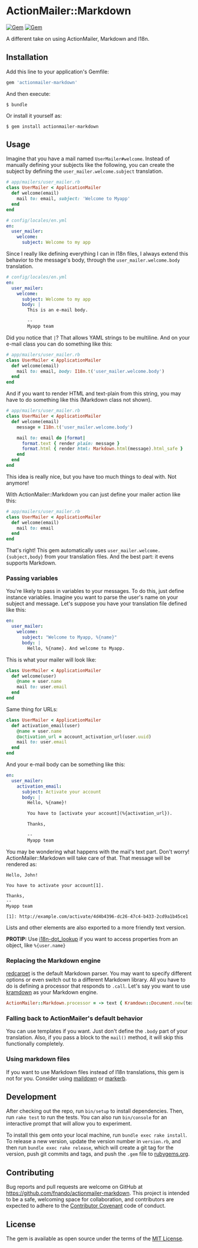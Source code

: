 # ActionMailer::Markdown

[![Gem](https://img.shields.io/gem/v/actionmailer-markdown.svg)](https://rubygems.org/gems/actionmailer-markdown)
[![Gem](https://img.shields.io/gem/dt/actionmailer-markdown.svg)](https://rubygems.org/gems/actionmailer-markdown)

A different take on using ActionMailer, Markdown and I18n.

## Installation

Add this line to your application's Gemfile:

```ruby
gem 'actionmailer-markdown'
```

And then execute:

    $ bundle

Or install it yourself as:

    $ gem install actionmailer-markdown

## Usage

Imagine that you have a mail named `UserMailer#welcome`. Instead of manually
defining your subjects like the following, you can create the subject by
defining the `user_mailer.welcome.subject` translation.

```ruby
# app/mailers/user_mailer.rb
class UserMailer < ApplicationMailer
  def welcome(email)
    mail to: email, subject: 'Welcome to Myapp'
  end
end
```

```yaml
# config/locales/en.yml
en:
  user_mailer:
    welcome:
      subject: Welcome to my app
```

Since I really like defining everything I can in I18n files, I always extend
this behavior to the message's body, through the `user_mailer.welcome.body`
translation.

```yaml
# config/locales/en.yml
en:
  user_mailer:
    welcome:
      subject: Welcome to my app
      body: |
        This is an e-mail body.

        --
        Myapp team
```

Did you notice that `|`? That allows YAML strings to be multiline. And on your
e-mail class you can do something like this:

```ruby
# app/mailers/user_mailer.rb
class UserMailer < ApplicationMailer
  def welcome(email)
    mail to: email, body: I18n.t('user_mailer.welcome.body')
  end
end
```

And if you want to render HTML and text-plain from this string, you may have to
do something like this (Markdown class not shown).

```ruby
# app/mailers/user_mailer.rb
class UserMailer < ApplicationMailer
  def welcome(email)
    message = I18n.t('user_mailer.welcome.body')

    mail to: email do |format|
      format.text { render plain: message }
      format.html { render html: Markdown.html(message).html_safe }
    end
  end
end
```

This idea is really nice, but you have too much things to deal with. Not
anymore!

With ActionMailer::Markdown you can just define your mailer action like this:

```ruby
# app/mailers/user_mailer.rb
class UserMailer < ApplicationMailer
  def welcome(email)
    mail to: email
  end
end
```

That's right! This gem automatically uses `user_mailer.welcome.{subject,body}`
from your translation files. And the best part: it evens supports Markdown.

### Passing variables

You're likely to pass in variables to your messages. To do this, just define
instance variables. Imagine you want to parse the user's name on your subject
and message. Let's suppose you have your translation file defined like this:

```yaml
en:
  user_mailer:
    welcome:
      subject: "Welcome to Myapp, %{name}"
      body: |
        Hello, %{name}. And welcome to Myapp.
```

This is what your mailer will look like:

```ruby
class UserMailer < ApplicationMailer
  def welcome(user)
    @name = user.name
    mail to: user.email
  end
end
```

Same thing for URLs:

```ruby
class UserMailer < ApplicationMailer
  def activation_email(user)
    @name = user.name
    @activation_url = account_activation_url(user.uuid)
    mail to: user.email
  end
end
```

And your e-mail body can be something like this:

```yaml
en:
  user_mailer:
    activation_email:
      subject: Activate your account
      body: |
        Hello, %{name}!

        You have to [activate your account](%{activation_url}).

        Thanks,

        --
        Myapp team
```

You may be wondering what happens with the mail's text part. Don't worry!
ActionMailer::Markdown will take care of that. That message will be rendered as:

```text
Hello, John!

You have to activate your account[1].

Thanks,
--
Myapp team

[1]: http://example.com/activate/4d4b4396-dc26-47c4-b433-2cd9a1b45ce1
```

Lists and other elements are also exported to a more friendly text version.

**PROTIP:** Use [i18n-dot_lookup](https://github.com/fnando/i18n-dot_lookup) if
you want to access properties from an object, like `%{user.name}`

### Replacing the Markdown engine

[redcarpet](https://github.com/vmg/redcarpet) is the default Markdown parser.
You may want to specify different options or even switch out to a different
Markdown library. All you have to do is defining a processor that responds to
`.call`. Let's say you want to use [kramdown](http://kramdown.gettalong.org/) as
your Markdown engine.

```ruby
ActionMailer::Markdown.processor = -> text { Kramdown::Document.new(text).to_html }
```

### Falling back to ActionMailer's default behavior

You can use templates if you want. Just don't define the `.body` part of your
translation. Also, if you pass a block to the `mail()` method, it will skip this
functionally completely.

### Using markdown files

If you want to use Markdown files instead of I18n translations, this gem is not
for you. Consider using [maildown](https://github.com/schneems/maildown) or
[markerb](https://github.com/plataformatec/markerb).

## Development

After checking out the repo, run `bin/setup` to install dependencies. Then, run
`rake test` to run the tests. You can also run `bin/console` for an interactive
prompt that will allow you to experiment.

To install this gem onto your local machine, run `bundle exec rake install`. To
release a new version, update the version number in `version.rb`, and then run
`bundle exec rake release`, which will create a git tag for the version, push
git commits and tags, and push the `.gem` file to
[rubygems.org](https://rubygems.org).

## Contributing

Bug reports and pull requests are welcome on GitHub at
https://github.com/fnando/actionmailer-markdown. This project is intended to be
a safe, welcoming space for collaboration, and contributors are expected to
adhere to the [Contributor Covenant](contributor-covenant.org) code of conduct.

## License

The gem is available as open source under the terms of the
[MIT License](http://opensource.org/licenses/MIT).
